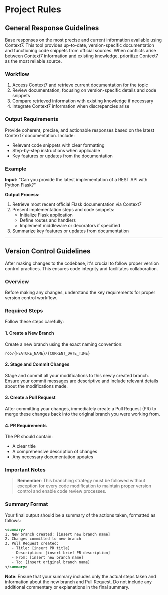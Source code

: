 # Project Rules

## General Response Guidelines

Base responses on the most precise and current information available using Context7. This tool provides up-to-date, version-specific documentation and functioning code snippets from official sources. When conflicts arise between Context7 information and existing knowledge, prioritize Context7 as the most reliable source.

### Workflow

1. Access Context7 and retrieve current documentation for the topic
2. Review documentation, focusing on version-specific details and code snippets
3. Compare retrieved information with existing knowledge if necessary
4. Integrate Context7 information when discrepancies arise

### Output Requirements

Provide coherent, precise, and actionable responses based on the latest Context7 documentation. Include:

- Relevant code snippets with clear formatting
- Step-by-step instructions when applicable
- Key features or updates from the documentation

### Example

**Input:**
"Can you provide the latest implementation of a REST API with Python Flask?"

**Output Process:**

1. Retrieve most recent official Flask documentation via Context7
2. Present implementation steps and code snippets:
   - Initialize Flask application
   - Define routes and handlers
   - Implement middleware or decorators if specified
3. Summarize key features or updates from documentation

---

## Version Control Guidelines

After making changes to the codebase, it's crucial to follow proper version control practices. This ensures code integrity and facilitates collaboration.

### Overview

Before making any changes, understand the key requirements for proper version control workflow.

### Required Steps

Follow these steps carefully:

#### 1. Create a New Branch

Create a new branch using the exact naming convention:

```text
roo/{FEATURE_NAME}/{CURRENT_DATE_TIME}
```

#### 2. Stage and Commit Changes

Stage and commit all your modifications to this newly created branch. Ensure your commit messages are descriptive and include relevant details about the modifications made.

#### 3. Create a Pull Request

After committing your changes, immediately create a Pull Request (PR) to merge these changes back into the original branch you were working from.

#### 4. PR Requirements

The PR should contain:

- A clear title
- A comprehensive description of changes
- Any necessary documentation updates

### Important Notes

> **Remember**: This branching strategy must be followed without exception for every code modification to maintain proper version control and enable code review processes.

### Summary Format

Your final output should be a summary of the actions taken, formatted as follows:

```xml
<summary>
1. New branch created: [insert new branch name]
2. Changes committed to new branch
3. Pull Request created:
   - Title: [insert PR title]
   - Description: [insert brief PR description]
   - From: [insert new branch name]
   - To: [insert original branch name]
</summary>
```

**Note**: Ensure that your summary includes only the actual steps taken and information about the new branch and Pull Request. Do not include any additional commentary or explanations in the final summary.
